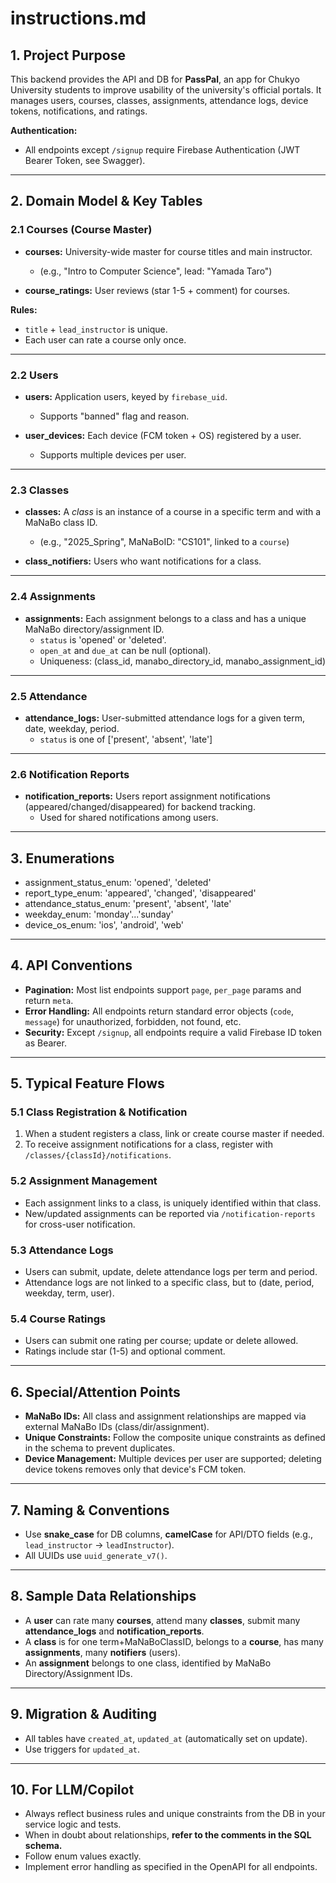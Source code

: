 # instructions.md

## 1. Project Purpose

This backend provides the API and DB for **PassPal**, an app for Chukyo University students to improve usability of the university's official portals.
It manages users, courses, classes, assignments, attendance logs, device tokens, notifications, and ratings.

**Authentication:**

- All endpoints except `/signup` require Firebase Authentication (JWT Bearer Token, see Swagger).

---

## 2. Domain Model & Key Tables

### 2.1 Courses (Course Master)

- **courses:** University-wide master for course titles and main instructor.
  - (e.g., "Intro to Computer Science", lead: "Yamada Taro")

- **course_ratings:** User reviews (star 1-5 + comment) for courses.

**Rules:**

- `title` + `lead_instructor` is unique.
- Each user can rate a course only once.

---

### 2.2 Users

- **users:** Application users, keyed by `firebase_uid`.
  - Supports "banned" flag and reason.

- **user_devices:** Each device (FCM token + OS) registered by a user.
  - Supports multiple devices per user.

---

### 2.3 Classes

- **classes:** A _class_ is an instance of a course in a specific term and with a MaNaBo class ID.
  - (e.g., "2025_Spring", MaNaBoID: "CS101", linked to a `course`)

- **class_notifiers:** Users who want notifications for a class.

---

### 2.4 Assignments

- **assignments:** Each assignment belongs to a class and has a unique MaNaBo directory/assignment ID.
  - `status` is 'opened' or 'deleted'.
  - `open_at` and `due_at` can be null (optional).
  - Uniqueness: (class_id, manabo_directory_id, manabo_assignment_id)

---

### 2.5 Attendance

- **attendance_logs:** User-submitted attendance logs for a given term, date, weekday, period.
  - `status` is one of \['present', 'absent', 'late']

---

### 2.6 Notification Reports

- **notification_reports:** Users report assignment notifications (appeared/changed/disappeared) for backend tracking.
  - Used for shared notifications among users.

---

## 3. Enumerations

- assignment_status_enum: 'opened', 'deleted'
- report_type_enum: 'appeared', 'changed', 'disappeared'
- attendance_status_enum: 'present', 'absent', 'late'
- weekday_enum: 'monday'...'sunday'
- device_os_enum: 'ios', 'android', 'web'

---

## 4. API Conventions

- **Pagination:** Most list endpoints support `page`, `per_page` params and return `meta`.
- **Error Handling:** All endpoints return standard error objects (`code`, `message`) for unauthorized, forbidden, not found, etc.
- **Security:** Except `/signup`, all endpoints require a valid Firebase ID token as Bearer.

---

## 5. Typical Feature Flows

### 5.1 Class Registration & Notification

1. When a student registers a class, link or create course master if needed.
2. To receive assignment notifications for a class, register with `/classes/{classId}/notifications`.

### 5.2 Assignment Management

- Each assignment links to a class, is uniquely identified within that class.
- New/updated assignments can be reported via `/notification-reports` for cross-user notification.

### 5.3 Attendance Logs

- Users can submit, update, delete attendance logs per term and period.
- Attendance logs are not linked to a specific class, but to (date, period, weekday, term, user).

### 5.4 Course Ratings

- Users can submit one rating per course; update or delete allowed.
- Ratings include star (1-5) and optional comment.

---

## 6. Special/Attention Points

- **MaNaBo IDs:** All class and assignment relationships are mapped via external MaNaBo IDs (class/dir/assignment).
- **Unique Constraints:** Follow the composite unique constraints as defined in the schema to prevent duplicates.
- **Device Management:** Multiple devices per user are supported; deleting device tokens removes only that device's FCM token.

---

## 7. Naming & Conventions

- Use **snake_case** for DB columns, **camelCase** for API/DTO fields (e.g., `lead_instructor` → `leadInstructor`).
- All UUIDs use `uuid_generate_v7()`.

---

## 8. Sample Data Relationships

- A **user** can rate many **courses**, attend many **classes**, submit many **attendance_logs** and **notification_reports**.
- A **class** is for one term+MaNaBoClassID, belongs to a **course**, has many **assignments**, many **notifiers** (users).
- An **assignment** belongs to one class, identified by MaNaBo Directory/Assignment IDs.

---

## 9. Migration & Auditing

- All tables have `created_at`, `updated_at` (automatically set on update).
- Use triggers for `updated_at`.

---

## 10. For LLM/Copilot

- Always reflect business rules and unique constraints from the DB in your service logic and tests.
- When in doubt about relationships, **refer to the comments in the SQL schema.**
- Follow enum values exactly.
- Implement error handling as specified in the OpenAPI for all endpoints.
